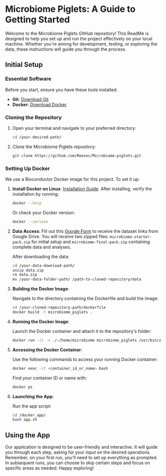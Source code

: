 # Microbiome Piglets: A Guide to Getting Started

Welcome to the Microbiome Piglets GitHub repository! This ReadMe is designed to help you set up and run the project effectively on your local machine. Whether you're aiming for development, testing, or exploring the data, these instructions will guide you through the process.

## Initial Setup

### Essential Software

Before you start, ensure you have these tools installed:

- **Git**: [Download Git](https://git-scm.com/)
- **Docker**: [Download Docker](https://www.docker.com/)

### Cloning the Repository

1. Open your terminal and navigate to your preferred directory:

   ```bash
   cd /your-desired-path/
   ```

2. Clone the Microbiome Piglets repository:

   ```bash
   git clone https://github.com/Reevoc/Microbiome-piglets.git
   ```

### Setting Up Docker

We use a Bioconductor Docker image for this project. To set it up:

1. **Install Docker on Linux**: [Installation Guide](https://docs.docker.com/engine/install/ubuntu/). After installing, verify the installation by running:

   ```bash
   docker --help
   ```
   Or check your Docker version:
   ```bash
   docker --version
   ```

2. **Data Access**: Fill out this [Google Form](https://docs.google.com/forms/d/e/1FAIpQLSeKRsjQGNdVdc4p3p-S8nd3CzaONulH37o6G3FsukSVDElz-Q/viewform) to receive the dataset links from Google Drive. You will receive two zipped files: `microbioma-starter-pack.zip` for initial setup and `microbiome-final-pack.zip` containing complete data and analyses.

   After downloading the data:
   ```bash
   cd /your-data-download-path/
   unzip data.zip
   rm data.zip
   mv /your-data-folder-path/ /path-to-cloned-repository/data
   ```

3. **Building the Docker Image**:
   
   Navigate to the directory containing the Dockerfile and build the image:
   ```bash
   cd /your-cloned-repository-path/dockerfile
   docker build -t microbiome_piglets .
   ```

4. **Running the Docker Image**:

   Launch the Docker container and attach it to the repository's folder:
   ```bash
   docker run -it -v ./:/home/microbiome microbiome_piglets /usr/bin/zsh
   ```

5. **Accessing the Docker Container**:

   Use the following commands to access your running Docker container:
   ```bash
   docker exec -it <container_id_or_name> bash 
   ```
   Find your container ID or name with:
   ```bash
   docker ps
   ```

6. **Launching the App**:

   Run the app script:
   ```bash
   cd /docker_app/
   bash app.sh
   ```

## Using the App

Our application is designed to be user-friendly and interactive. It will guide you through each step, asking for your input on the desired operations. Remember, on your first run, you'll need to set up everything as prompted. In subsequent runs, you can choose to skip certain steps and focus on specific areas as needed. Happy exploring!
